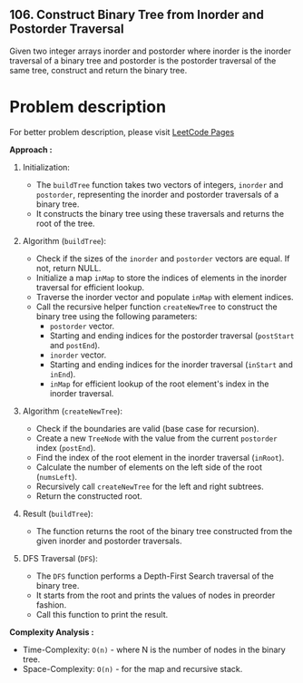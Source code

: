 ## 106. Construct Binary Tree from Inorder and Postorder Traversal

Given two integer arrays inorder and postorder where inorder is the inorder traversal of a binary tree and postorder is the postorder traversal of the same tree, construct and return the binary tree. <br/>

# Problem description

For better problem description, please visit [LeetCode Pages](https://leetcode.com/problems/construct-binary-tree-from-inorder-and-postorder-traversal/description/)

**Approach :**<br/>

1. Initialization:

    - The `buildTree` function takes two vectors of integers, `inorder` and `postorder`, representing the inorder and postorder traversals of a binary tree.
    - It constructs the binary tree using these traversals and returns the root of the tree.

2. Algorithm (`buildTree`):

    - Check if the sizes of the `inorder` and `postorder` vectors are equal. If not, return NULL.
    - Initialize a map `inMap` to store the indices of elements in the inorder traversal for efficient lookup.
    - Traverse the inorder vector and populate `inMap` with element indices.
    - Call the recursive helper function `createNewTree` to construct the binary tree using the following parameters:
        - `postorder` vector.
        - Starting and ending indices for the postorder traversal (`postStart` and `postEnd`).
        - `inorder` vector.
        - Starting and ending indices for the inorder traversal (`inStart` and `inEnd`).
        - `inMap` for efficient lookup of the root element's index in the inorder traversal.

3. Algorithm (`createNewTree`):

    - Check if the boundaries are valid (base case for recursion).
    - Create a new `TreeNode` with the value from the current `postorder` index (`postEnd`).
    - Find the index of the root element in the inorder traversal (`inRoot`).
    - Calculate the number of elements on the left side of the root (`numsLeft`).
    - Recursively call `createNewTree` for the left and right subtrees.
    - Return the constructed root.

4. Result (`buildTree`):

    - The function returns the root of the binary tree constructed from the given inorder and postorder traversals.

5. DFS Traversal (`DFS`):
    - The `DFS` function performs a Depth-First Search traversal of the binary tree.
    - It starts from the root and prints the values of nodes in preorder fashion.
    - Call this function to print the result.

**Complexity Analysis :**<br/>

-   Time-Complexity: `O(n)` - where N is the number of nodes in the binary tree.
-   Space-Complexity: `O(n)` - for the map and recursive stack.
